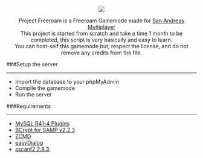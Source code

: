 <p align="center">
  <img src="https://i.ibb.co/D14Lpns/PFR.png">
</p>
  
<div align="center">Project Freeroam is a Freeroam Gamemode made for <a href="https://www.sa-mp.com/">San Andreas Multiplayer</a></div>  
<div align="center">This project is started from scratch and take a time 1 month to be completed, this script is very basically and easy to learn.</div>  
<div align="center">You can host-self this gamemode but, respect the license, and do not remove any credits from the file.</div>  
  
###Setup the server 
***   
* Import the database to your phpMyAdmin  
* Compile the gamemode  
* Run the server 
  
###Requirements  
***
* [MySQL R41-4 Plugins](https://github.com/pBlueG/SA-MP-MySQL/releases/tag/R41-4)  
* [BCrypt for SAMP v2.2.3](https://github.com/lassir/bcrypt-samp/releases/tag/v2.2.3)  
* [ZCMD](https://github.com/Southclaws/zcmd/blob/master/zcmd.inc)  
* [easyDialog](https://github.com/Awsomedude/easyDialog/blob/master/easyDialog.inc)  
* [sscanf2 2.8.3](https://github.com/maddinat0r/sscanf/releases/tag/v2.8.3)    
